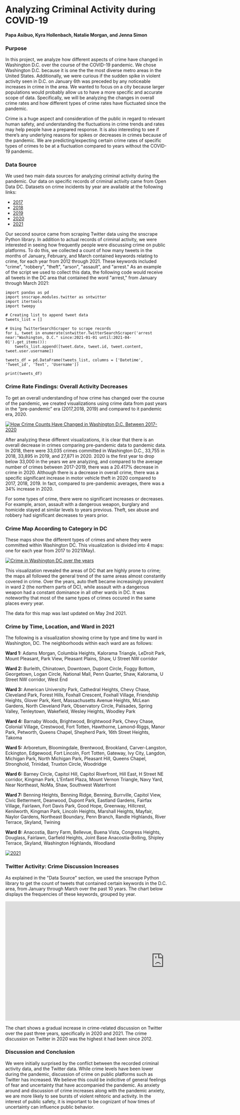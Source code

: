# <b>Analyzing Criminal Activity during COVID-19</b>
#### Papa Asibuo, Kyra Hollenbach, Natalie Morgan, and Jenna Simon

### <b>Purpose</b>

In this project, we analyze how different aspects of crime have changed in Washington D.C. over the course of the COVID-19 pandemic. We chose Washington D.C. because it is one the the most diverse metro areas in the United States. Additionally, we were curious if the sudden spike in violent activity seen in D.C. on January 6th was preceded by any noticeable increases in crime in the area. We wanted to focus on a city because larger populations would probably allow us to have a more specific and accurate scope of data. Specifically, we will be analyzing the changes in overall crime rates and how different types of crime rates have fluctuated since the pandemic.

Crime is a huge aspect and consideration of the public in regard to relevant human safety, and understanding the fluctuations in crime trends and rates may help people have a prepared response. It is also interesting to see if there’s any underlying reasons for spikes or decreases in crimes because of the pandemic. We are predicting/expecting certain crime rates of specific types of crimes to be at a fluctuation compared to years without the COVID-19 pandemic.

### <b>Data Source</b>

We used two main data sources for analyzing criminal activity during the pandemic. Our data on specific records of criminal activity came from Open Data DC. Datasets on crime incidents by year are available at the following links:

* [2017](https://opendata.dc.gov/datasets/crime-incidents-in-2017/data?geometry=-77.369%2C38.806%2C-76.660%2C38.993)
* [2018](https://opendata.dc.gov/datasets/crime-incidents-in-2018/data?geometry=-77.369%2C38.806%2C-76.660%2C38.993)
* [2019](https://opendata.dc.gov/datasets/crime-incidents-in-2019/data?geometry=-77.358%2C38.806%2C-76.671%2C38.993&orderBy=REPORT_DAT)
* [2020](https://opendata.dc.gov/datasets/crime-incidents-in-2020/data?geometry=-77.358%2C38.806%2C-76.671%2C38.993&orderBy=REPORT_DAT)
* [2021](https://opendata.dc.gov/datasets/crime-incidents-in-2021/data?geometry=-77.358%2C38.806%2C-76.671%2C38.993&orderBy=REPORT_DAT)

Our second source came from scraping Twitter data using the snscrape Python library. In addition to actual records of criminal activity, we were interested in seeing how frequently people were discussing crime on public platforms. To do this, we collected a count of how many tweets in the months of January, February, and March contained keywords relating to crime, for each year from 2012 through 2021. These keywords included "crime", "robbery", "theft", "arson", "assault", and "arrest." As an example of the script we used to collect this data, the following code would receive all tweets in the DC area that contained the word "arrest," from January through March 2021:

```
import pandas as pd
import snscrape.modules.twitter as sntwitter
import itertools
import tweepy

# Creating list to append tweet data
tweets_list = []

# Using TwitterSearchScraper to scrape records
for i, tweet in enumerate(sntwitter.TwitterSearchScraper('arrest near:"Washington, D.C." since:2021-01-01 until:2021-04-01').get_items()):
    tweets_list.append([tweet.date, tweet.id, tweet.content, tweet.user.username])
    
tweets_df = pd.DataFrame(tweets_list, columns = ['Datetime', 'Tweet_id', 'Text', 'Username'])

print(tweets_df)
```

### <b>Crime Rate Findings: Overall Activity Decreases</b>
To get an overall understanding of how crime has changed over the course of the pandemic, we created visualizations using crime data from past years in the “pre-pandemic” era (2017,2018, 2019) and compared to it pandemic era, 2020. 
<div class='tableauPlaceholder' id='viz1620137317783' style='position: relative'><noscript><a href='#'><img alt='How Crime Counts Have Changed in Washington D.C. Between 2017-2020 ' src='https:&#47;&#47;public.tableau.com&#47;static&#47;images&#47;Cr&#47;CrimeCountChange&#47;CrimeCountChange&#47;1_rss.png' style='border: none' /></a></noscript><object class='tableauViz'  style='display:none;'><param name='host_url' value='https%3A%2F%2Fpublic.tableau.com%2F' /> <param name='embed_code_version' value='3' /> <param name='site_root' value='' /><param name='name' value='CrimeCountChange&#47;CrimeCountChange' /><param name='tabs' value='no' /><param name='toolbar' value='yes' /><param name='static_image' value='https:&#47;&#47;public.tableau.com&#47;static&#47;images&#47;Cr&#47;CrimeCountChange&#47;CrimeCountChange&#47;1.png' /> <param name='animate_transition' value='yes' /><param name='display_static_image' value='yes' /><param name='display_spinner' value='yes' /><param name='display_overlay' value='yes' /><param name='display_count' value='yes' /><param name='language' value='en' /></object></div> <script type='text/javascript'> var divElement = document.getElementById('viz1620137317783'); var vizElement = divElement.getElementsByTagName('object')[0];                    vizElement.style.width='100%';vizElement.style.height=(divElement.offsetWidth*0.75)+'px'; var scriptElement = document.createElement('script');                    scriptElement.src = 'https://public.tableau.com/javascripts/api/viz_v1.js'; vizElement.parentNode.insertBefore(scriptElement, vizElement); </script>

After analyzing these different visualizations, it is clear that there is an overall decrease in crimes comparing pre-pandemic data to pandemic data. In 2018, there were 33,035 crimes committed in Washington D.C., 33,755 in 2018, 33,895 in 2019, and 27,871 in 2020. 2020 is the first year to drop below 33,000 in the years we are analyzing, and compared to the average number of crimes between 2017-2019, there was a 20.417% decrease in crime in 2020. Although there is a decrease in overall crime, there was a specific significant increase in motor vehicle theft in 2020 compared to 2017, 2018, 2019. In fact, compared to pre-pandemic averages, there was a 34% increase in 2020. 

For some types of crime, there were no significant increases or decreases. For example, arson, assault with a dangerous weapon, burglary and homicide stayed at similar levels to years previous. Theft, sex abuse and robbery had significant decreases to years prior.


### <b>Crime Map According to Category in DC</b>

These maps show the different types of crimes and where they were committed within Washington DC. This visualization is divided into 4 maps: one for each year from 2017 to 2021(May). 


<div class='tableauPlaceholder' id='viz1619994780963' style='position: relative'><noscript><a href='#'><img alt='Crime in Washington DC over the years ' src='https:&#47;&#47;public.tableau.com&#47;static&#47;images&#47;Cr&#47;CrimeinWashingtonDC2017-2021&#47;CrimeinWashingtonDCovertheyears&#47;1_rss.png' style='border: none' /></a></noscript><object class='tableauViz' style='display:none;'><param name='host_url' value='https%3A%2F%2Fpublic.tableau.com%2F' /> <param name='embed_code_version' value='3' /> <param name='site_root' value='' /><param name='name' value='CrimeinWashingtonDC2017-2021&#47;CrimeinWashingtonDCovertheyears' /><param name='tabs' value='no' /><param name='toolbar' value='yes' /><param name='static_image' value='https:&#47;&#47;public.tableau.com&#47;static&#47;images&#47;Cr&#47;CrimeinWashingtonDC2017-2021&#47;CrimeinWashingtonDCovertheyears&#47;1.png' /> <param name='animate_transition' value='yes' /><param name='display_static_image' value='yes' /><param name='display_spinner' value='yes' /><param name='display_overlay' value='yes' /><param name='display_count' value='yes' /><param name='language' value='en' /><param name='filter' value='publish=yes' /></object></div> <script type='text/javascript'> var divElement = document.getElementById('viz1619994780963'); var vizElement = divElement.getElementsByTagName('object')[0]; vizElement.style.width='1016px';vizElement.style.height='991px'; var scriptElement = document.createElement('script'); scriptElement.src = 'https://public.tableau.com/javascripts/api/viz_v1.js'; vizElement.parentNode.insertBefore(scriptElement, vizElement); </script>

This visualization revealed the areas of DC that are highly prone to crime; the maps all followed the general trend of the same areas almost constantly covered in crime. Over the years, auto theft became increasingly prevalent in ward 2 (the northern parts of DC), while assault with a dangerous weapon had a constant dominance in all other wards in DC. It was noteworthy that most of the same types of crimes occured in the same places every year.

The data for this map was last updated on May 2nd 2021.


### <b>Crime by Time, Location, and Ward in 2021</b>
The following is a visualization showing crime by type and time by ward in Washington, DC. The neighborhoods within each ward are as follows:

<b>Ward 1:</b> Adams Morgan, Columbia Heights, Kalorama Triangle, LeDroit Park, Mount Pleasant, Park View, Pleasant Plains, Shaw, U Street NW corridor

<b>Ward 2:</b> Burleith, Chinatown, Downtown, Dupont Circle, Foggy Bottom, Georgetown, Logan Circle, National Mall, Penn Quarter, Shaw, Kalorama, U Street NW corridor, West End

<b>Ward 3:</b> American University Park, Cathedral Heights, Chevy Chase, Cleveland Park, Forest Hills, Foxhall Crescent, Foxhall Village, Friendship Heights, Glover Park, Kent, Massachusetts Avenue Heights, McLean Gardens, North Cleveland Park, Observatory Circle, Palisades, Spring Valley, Tenleytown, Wakefield, Wesley Heights, Woodley Park

<b>Ward 4:</b> Barnaby Woods, Brightwood, Brightwood Park, Chevy Chase, Colonial Village, Crestwood, Fort Totten, Hawthorne, Lamond-Riggs, Manor Park, Petworth, Queens Chapel, Shepherd Park, 16th Street Heights, Takoma

<b>Ward 5:</b> Arboretum, Bloomingdale, Brentwood, Brookland, Carver-Langston, Eckington, Edgewood, Fort Lincoln, Fort Totten, Gateway, Ivy City, Langdon, Michigan Park, North Michigan Park, Pleasant Hill, Queens Chapel, Stronghold, Trinidad, Truxton Circle, Woodridge

<b>Ward 6:</b> Barney Circle, Capitol Hill, Capitol Riverfront, Hill East, H Street NE corridor, Kingman Park, L’Enfant Plaza, Mount Vernon Triangle, Navy Yard, Near Northeast, NoMa, Shaw, Southwest Waterfront

<b>Ward 7:</b> Benning Heights, Benning Ridge, Benning, Burrville, Capitol View, Civic Betterment, Deanwood, Dupont Park, Eastland Gardens, Fairfax Village, Fairlawn, Fort Davis Park, Good Hope, Greenway, Hillcrest, Kenilworth, Kingman Park, Lincoln Heights, Marshall Heights, Mayfair, Naylor Gardens, Northeast Boundary, Penn Branch, Randle Highlands, River Terrace, Skyland, Twining

<b>Ward 8:</b> Anacostia, Barry Farm, Bellevue, Buena Vista, Congress Heights, Douglass, Fairlawn, Garfield Heights, Joint Base Anacostia-Bolling, Shipley Terrace, Skyland, Washington Highlands, Woodland

<div class='tableauPlaceholder' id='viz1619995048914' style='position: relative'><noscript><a href='#'><img alt='2021 ' src='https:&#47;&#47;public.tableau.com&#47;static&#47;images&#47;DC&#47;DCCrime2021Project&#47;2021Story&#47;1_rss.png' style='border: none' /></a></noscript><object class='tableauViz' style='display:none;'><param name='host_url' value='https%3A%2F%2Fpublic.tableau.com%2F' /> <param name='embed_code_version' value='3' /> <param name='site_root' value='' /><param name='name' value='DCCrime2021Project&#47;2021Story' /><param name='tabs' value='no' /><param name='toolbar' value='yes' /><param name='static_image' value='https:&#47;&#47;public.tableau.com&#47;static&#47;images&#47;DC&#47;DCCrime2021Project&#47;2021Story&#47;1.png' /> <param name='animate_transition' value='yes' /><param name='display_static_image' value='yes' /><param name='display_spinner' value='yes' /><param name='display_overlay' value='yes' /><param name='display_count' value='yes' /><param name='language' value='en' /></object></div> <script type='text/javascript'> var divElement = document.getElementById('viz1619995048914'); var vizElement = divElement.getElementsByTagName('object')[0]; vizElement.style.width='1016px';vizElement.style.height='991px'; var scriptElement = document.createElement('script'); scriptElement.src = 'https://public.tableau.com/javascripts/api/viz_v1.js'; vizElement.parentNode.insertBefore(scriptElement, vizElement); </script>

### <b>Twitter Activity: Crime Discussion Increases</b>

As explained in the "Data Source" section, we used the snscrape Python library to get the count of tweets that contained certain keywords in the D.C. area, from January through March over the past 10 years. The chart below displays the frequencies of these keywords, grouped by year.

<iframe width="990" height="371" seamless frameborder="0" scrolling="no" src="https://docs.google.com/spreadsheets/d/e/2PACX-1vSyletTaL0iV8-2wBCnyWCRGsxeugc9QTDFRjrPpf-iKwYh4zcXPcU7hmeoxnUoZLd3H5qEmLiV3Wnh/pubchart?oid=1939436595&amp;format=interactive"></iframe>


The chart shows a gradual increase in crime-related discussion on Twitter over the past three years, specifically in 2020 and 2021. The crime discussion on Twitter in 2020 was the highest it had been since 2012. 

### <b>Discussion and Conclusion</b>

We were initially surprised by the conflict between the recorded criminal activity data, and the Twitter data. While crime levels have been lower during the pandemic, discussion of crime on public platforms such as Twitter has increased. We believe this could be indicitive of general feelings of fear and uncertainty that have accompanied the pandemic. As anxiety around and discussion of crime increases along with the pandemic anxiety, we are more likely to see bursts of violent rehtoric and activity. In the interest of public safety, it is important to be cognizant of how times of uncertainty can influence public behavior.
